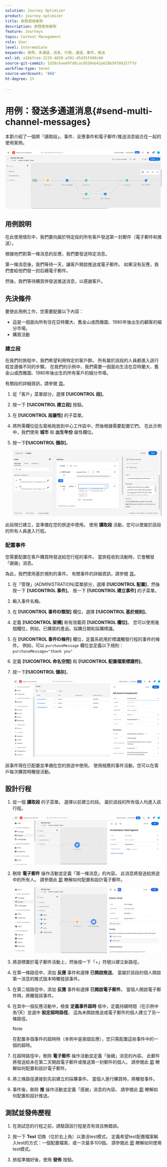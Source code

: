 ```yaml
---
solution: Journey Optimizer
product: journey optimizer
title: 旅程使用案例
description: 旅程使用案例
feature: Journeys
topic: Content Management
role: User
level: Intermediate
keywords: 用例，多通道，消息，行程，通道，事件，推送
exl-id: a1bbfcee-2235-4820-a391-d5d35f499cb0
source-git-commit: 1d30c6ae49fd0cac0559eb42a629b59708157f7d
workflow-type: tm+mt
source-wordcount: '868'
ht-degree: 1%

---
```


# 用例：發送多通道消息{#send-multi-channel-messages}

本節介紹了一個將「讀取段」、事件、反應事件和電子郵件/推送消息組合在一起的使用案例。

![](assets/jo-uc1.png)

## 用例說明

在此使用情形中，我們要向屬於特定段的所有客戶發送第一封郵件（電子郵件和推送）。

根據他們對第一條消息的反應，我們要發送特定消息。

第一條消息後，我們等待一天，讓客戶開啟推送或電子郵件。 如果沒有反應，我們會給他們發一封后續電子郵件。

然後，我們等待購買併發送推送消息，以感謝客戶。

## 先決條件

要使此用例工作，您需要配置以下內容：

* 這是一個面向所有住在亞特蘭大、舊金山或西雅圖、1980年後出生的顧客的細分市場。
* 購買活動

### 建立段

在我們的旅程中，我們希望利用特定的客戶群。 所有屬於該段的人員都進入該行程並遵循不同的步驟。 在我們的示例中，我們需要一個面向生活在亞特蘭大、舊金山或西雅圖、1980年後出生的所有客戶的細分市場。

有關段的詳細資訊，請參閱 [頁](../segment/about-segments.md)。

1. 從「客戶」菜單部分，選擇 **[!UICONTROL 段]**。

1. 按一下 **[!UICONTROL 建立段]** 按鈕。

1. 在 **[!UICONTROL 段屬性]** 的子菜單。

1. 將所需欄位從左窗格拖放到中心工作區中，然後根據需要配置它們。 在此示例中，我們使用 **城市** 和 **出生年份** 屬性欄位。

1. 按一下&#x200B;**[!UICONTROL 儲存]**。

   ![](assets/add-attributes.png)

此段現已建立，並準備在您的旅途中使用。 使用 **讀取段** 活動，您可以使屬於該段的所有人員進入行程。

### 配置事件

您需要配置在客戶購買時發送給您行程的事件。 當旅程收到活動時，它會觸發「謝謝」消息。

為此，我們使用基於規則的事件。 有關事件的詳細資訊，請參閱 [頁](../event/about-events.md)。

1. 在「管理」(ADMINISTRATION)菜單部分，選擇 **[!UICONTROL 配置]**，然後按一下 **[!UICONTROL 事件]**。 按一下 **[!UICONTROL 建立事件]** 的子菜單。

1. 輸入事件名稱。

1. 在 **[!UICONTROL 事件ID類型]** 欄位，選擇 **[!UICONTROL 基於規則]**。

1. 定義 **[!UICONTROL 架構]** 和有效載荷 **[!UICONTROL 欄位]**。 您可以使用幾個欄位，例如，已購買的產品、採購日期和採購標識。

1. 在 **[!UICONTROL 事件ID條件]** 欄位，定義系統用於標識觸發行程的事件的條件。 例如，可以 `purchaseMessage` 欄位並定義以下規則： `purchaseMessage="thank you"`

1. 定義 **[!UICONTROL 命名空間]** 和 **[!UICONTROL 配置檔案標識符]**。

1. 按一下&#x200B;**[!UICONTROL 儲存]**。

   ![](assets/jo-uc2.png)

該事件現在已配置並準備在您的旅途中使用。 使用相應的事件活動，您可以在客戶每次購買時觸發活動。

## 設計行程

1. 從一個 **讀取段** 的子菜單。 選擇以前建立的段。 屬於該段的所有個人均進入該行程。

   ![](assets/jo-uc4.png)

1. 刪除 **電子郵件** 操作活動並定義「第一條消息」的內容。 此消息將發送給旅途中的所有人。 請參閱此 [節](../email/create-email.md) 瞭解如何配置和設計電子郵件。

   ![](assets/jo-uc5.png)

1. 將游標置於電子郵件活動上，然後按一下「+」符號以建立新路徑。

1. 在第一條路徑中，添加 **反應** 事件和選擇 **已開啟推送**。 當屬於該段的個人開啟第一消息的推式版本時觸發該事件。

1. 在第二個路徑中，添加 **反應** 事件和選擇 **已開啟電子郵件**。 當個人開啟電子郵件時，將觸發該事件。

1. 在其中一個反應活動中，檢查 **定義事件超時** 框中，定義持續時間（在示例中為1天）並選中 **設定超時路徑**。 這為未開啟推送或電子郵件的個人建立了另一條路徑。

   >[!NOTE]
   >
   >在配置多個事件的超時時（本例中是兩個反應），您只需配置這些事件中的一個的超時。

1. 在超時路徑中，刪除 **電子郵件** 操作活動並定義「後續」消息的內容。 此郵件將發送給未在第二天開啟電子郵件或推送第一封郵件的個人。 請參閱此 [節](../email/create-email.md) 瞭解如何配置和設計電子郵件。

1. 將三條路徑連接到先前建立的採購事件。 當個人進行購買時，將觸發事件。

1. 事件後，刪除 **推** 操作活動並定義「感謝」消息的內容。 請參閱此 [節](../push/create-push.md) 瞭解如何配置和設計推送。

## 測試並發佈歷程

1. 在測試您的行程之前，請驗證該行程是否有效且無錯誤。

1. 按一下 **Test** 切換（位於右上角）以激活test模式。 定義希望test配置檔案輸入test的方式：一個配置檔案，或一次最多100個。 請參閱此 [節](testing-the-journey.md) 瞭解如何使用test模式。

1. 旅程準備好後，使用 **發佈** 按鈕。
